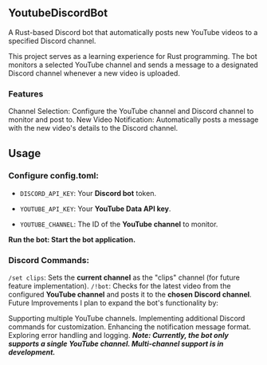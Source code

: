 ## YoutubeDiscordBot
A Rust-based Discord bot that automatically posts new YouTube videos to a specified Discord channel.

This project serves as a learning experience for Rust programming. The bot monitors a selected YouTube channel and sends a message to a designated Discord channel whenever a new video is uploaded.


### Features

Channel Selection: Configure the YouTube channel and Discord channel to monitor and post to.
New Video Notification: Automatically posts a message with the new video's details to the Discord channel.
## Usage
### Configure config.toml:

* ```DISCORD_API_KEY```: Your **Discord bot** token.

* ```YOUTUBE_API_KEY```: Your **YouTube Data API key**.

* ```YOUTUBE_CHANNEL```: The ID of the **YouTube channel** to monitor.

**Run the bot: Start the bot application.**

### Discord Commands:

```/set clips```: Sets the **current channel** as the "clips" channel (for future feature implementation).
```/!bot```: Checks for the latest video from the configured **YouTube channel** and posts it to the **chosen Discord channel**.
Future Improvements
I plan to expand the bot's functionality by:

Supporting multiple YouTube channels.
Implementing additional Discord commands for customization.
Enhancing the notification message format.
Exploring error handling and logging.
***Note: Currently, the bot only supports a single YouTube channel. Multi-channel support is in development.***
